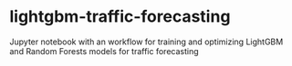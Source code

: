 # lightgbm-traffic-forecasting
Jupyter notebook with an workflow for training and optimizing LightGBM and Random Forests models for traffic forecasting
